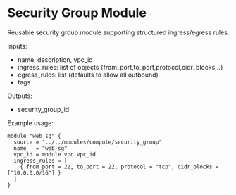 # Security Group Module

Reusable security group module supporting structured ingress/egress rules.

Inputs:
- name, description, vpc_id
- ingress_rules: list of objects {from_port,to_port,protocol,cidr_blocks,..}
- egress_rules: list (defaults to allow all outbound)
- tags

Outputs:
- security_group_id

Example usage:

```hcl
module "web_sg" {
  source = "../../modules/compute/security_group"
  name   = "web-sg"
  vpc_id = module.vpc.vpc_id
  ingress_rules = [
    { from_port = 22, to_port = 22, protocol = "tcp", cidr_blocks = ["10.0.0.0/16"] }
  ]
}
```
